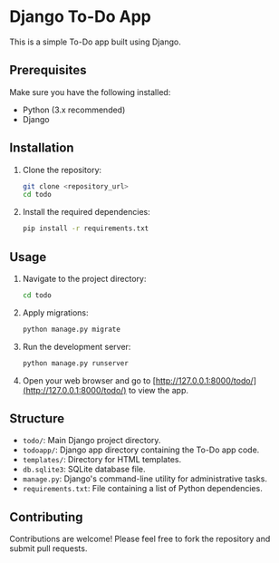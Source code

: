 # Django To-Do App

This is a simple To-Do app built using Django.

## Prerequisites

Make sure you have the following installed:

- Python (3.x recommended)
- Django

## Installation

1. Clone the repository:

   ```bash
   git clone <repository_url>
   cd todo
   ```

2. Install the required dependencies:
   ```bash
   pip install -r requirements.txt
   ```

## Usage

1. Navigate to the project directory:

   ```bash
   cd todo
   ```

2. Apply migrations:

   ```bash
   python manage.py migrate
   ```

3. Run the development server:

   ```bash
   python manage.py runserver
   ```

4. Open your web browser and go to [http://127.0.0.1:8000/todo/](http://127.0.0.1:8000/todo/) to view the app.

## Structure

- `todo/`: Main Django project directory.
- `todoapp/`: Django app directory containing the To-Do app code.
- `templates/`: Directory for HTML templates.
- `db.sqlite3`: SQLite database file.
- `manage.py`: Django's command-line utility for administrative tasks.
- `requirements.txt`: File containing a list of Python dependencies.

## Contributing

Contributions are welcome! Please feel free to fork the repository and submit pull requests.
